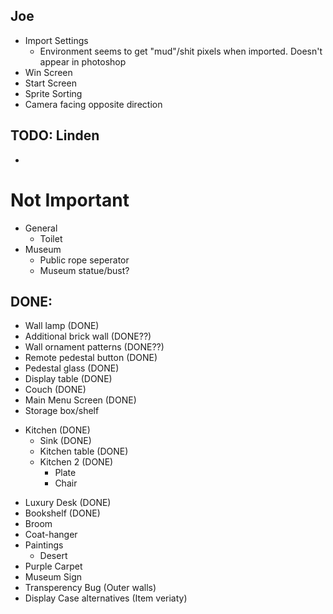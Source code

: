 ## Joe
- Import Settings
	* Environment seems to get "mud"/shit pixels when imported. Doesn't appear in photoshop
- Win Screen
- Start Screen
- Sprite Sorting
- Camera facing opposite direction

## TODO: Linden
* 

# Not Important
- General
	* Toilet
- Museum
	* Public rope seperator
	* Museum statue/bust?

## DONE:
* Wall lamp (DONE)
* Additional brick wall (DONE??)
* Wall ornament patterns (DONE??)
* Remote pedestal button (DONE)
* Pedestal glass (DONE)
* Display table (DONE)
* Couch (DONE)
* Main Menu Screen (DONE)
* Storage box/shelf
- Kitchen (DONE)
	* Sink (DONE)
	* Kitchen table (DONE)
	* Kitchen 2 (DONE)
		- Plate
		- Chair
* Luxury Desk (DONE)
* Bookshelf (DONE)
* Broom
* Coat-hanger
* Paintings
	- Desert
* Purple Carpet
* Museum Sign
* Transperency Bug (Outer walls)
* Display Case alternatives (Item veriaty)